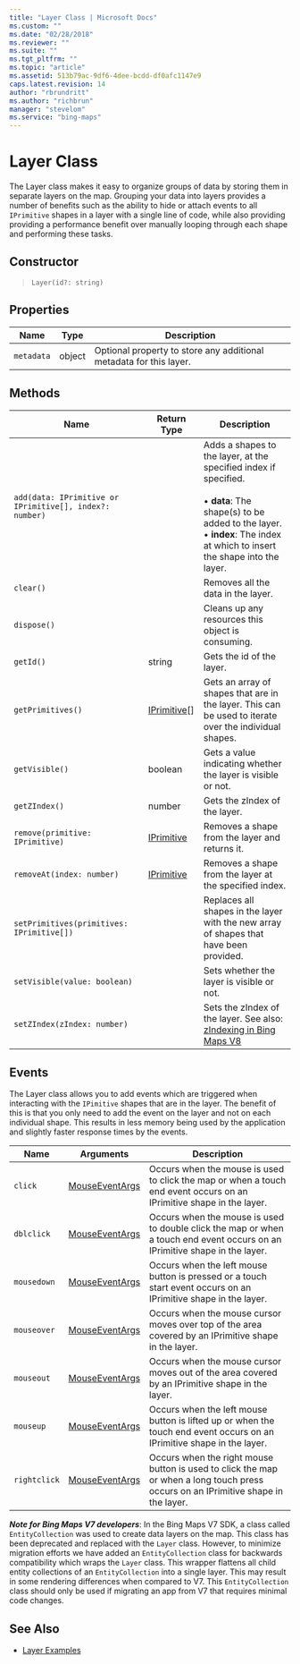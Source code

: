 ```yaml
---
title: "Layer Class | Microsoft Docs"
ms.custom: ""
ms.date: "02/28/2018"
ms.reviewer: ""
ms.suite: ""
ms.tgt_pltfrm: ""
ms.topic: "article"
ms.assetid: 513b79ac-9df6-4dee-bcdd-df0afc1147e9
caps.latest.revision: 14
author: "rbrundritt"
ms.author: "richbrun"
manager: "stevelom"
ms.service: "bing-maps"
---
```

# Layer Class
The Layer class makes it easy to organize groups of data by storing them in separate layers on the map. Grouping your data into layers provides a number of benefits such as the ability to hide or attach events to all `IPrimitive` shapes in a layer with a single line of code, while also providing providing a performance benefit over manually looping through each shape and performing these tasks.

## Constructor

> `Layer(id?: string)`

## Properties

Name               | Type             | Description
------------------ | ---------------- | -------------------------------
`metadata`         | object           | Optional property to store any additional metadata for this layer.

## Methods

Name                                                     | Return Type       | Description
-------------------------------------------------------- | ----------------- | ---------------------------------
`add(data: IPrimitive or IPrimitive[], index?: number)`  |                   | Adds a shapes to the layer, at the specified index if specified.<br/><br/> • **data**: The shape(s) to be added to the layer.<br/> • **index**: The index at which to insert the shape into the layer.
`clear()`                                                |                   | Removes all the data in the layer. 
`dispose()`                                              |                   | Cleans up any resources this object is consuming.
`getId()`                                                | string            | Gets the id of the layer. 
`getPrimitives()`                                        | [IPrimitive](iprimitive-class.md)[]      | Gets an array of shapes that are in the layer. This can be used to iterate over the individual shapes.
`getVisible()`                                           | boolean           | Gets a value indicating whether the layer is visible or not.
`getZIndex()`                                            | number            | Gets the zIndex of the layer.
`remove(primitive: IPrimitive)`                          | [IPrimitive](iprimitive-class.md)        | Removes a shape from the layer and returns it.
`removeAt(index: number)`                                | [IPrimitive](iprimitive-class.md)        | Removes a shape from the layer at the specified index. 
`setPrimitives(primitives: IPrimitive[])`                |                   | Replaces all shapes in the layer with the new array of shapes that have been provided.
`setVisible(value: boolean)`                              |                   | Sets whether the layer is visible or not.
`setZIndex(zIndex: number)`                               |                   | Sets the zIndex of the layer. See also: [zIndexing in Bing Maps V8](../articles/zindexing-in-bing-maps-v8.md) 

## Events ##

The Layer class allows you to add events which are triggered when interacting with the `IPimitive` shapes that are in the layer. The benefit of this is that you only need to add the event on the layer and not on each individual shape. This results in less memory being used by the application and slightly faster response times by the events.

| Name   | Arguments    | Description   |
|--------|--------------|---------------|
| `click`      | [MouseEventArgs](mouseeventargs-object.md) | Occurs when the mouse is used to click the map or when a touch end event occurs on an IPrimitive shape in the layer.               |
| `dblclick` | [MouseEventArgs](mouseeventargs-object.md)| Occurs when the mouse is used to double click the map or when a touch end event occurs on an IPrimitive shape in the layer. |
| `mousedown`  | [MouseEventArgs](mouseeventargs-object.md) | Occurs when the left mouse button is pressed or a touch start event occurs on an IPrimitive shape in the layer.                    |
| `mouseover`  | [MouseEventArgs](mouseeventargs-object.md) | Occurs when the mouse cursor moves over top of the area covered by an IPrimitive shape in the layer.                               |
| `mouseout`   | [MouseEventArgs](mouseeventargs-object.md) | Occurs when the mouse cursor moves out of the area covered by an IPrimitive shape in the layer.                                    |
| `mouseup`    | [MouseEventArgs](mouseeventargs-object.md) | Occurs when the left mouse button is lifted up or when the touch end event occurs on an IPrimitive shape in the layer.             |
| `rightclick` | [MouseEventArgs](mouseeventargs-object.md) | Occurs when the right mouse button is used to click the map or when a long touch press occurs on an IPrimitive shape in the layer. |


**_Note for Bing Maps V7 developers_**: In the Bing Maps V7 SDK, a class called `EntityCollection` was used to create data layers on the map. This class has been deprecated and replaced with the `Layer` class. However, to minimize migration efforts we have added an `EntityCollection` class for backwards compatibility which wraps the `Layer` class. This wrapper flattens all child entity collections of an `EntityCollection` into a single layer. This may result in some rendering differences when compared to V7. This `EntityCollection` class should only be used if migrating an app from V7 that requires minimal code changes.

## See Also

  * [Layer Examples](../map-control-concepts/layers/index.md)
